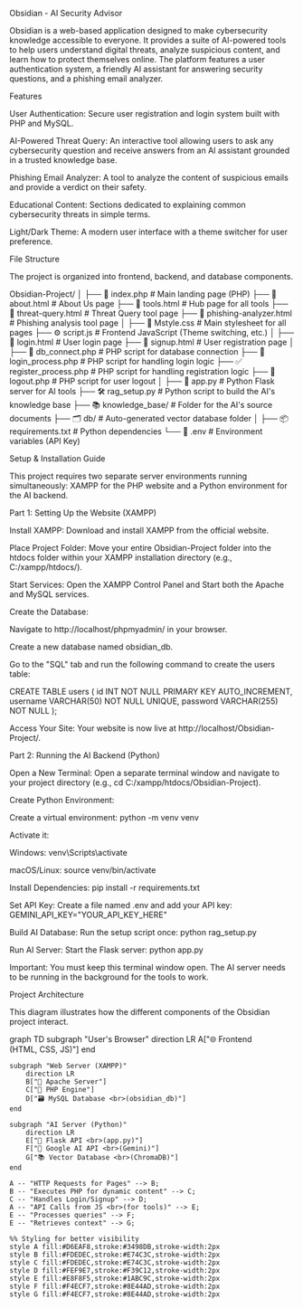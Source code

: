 Obsidian - AI Security Advisor

Obsidian is a web-based application designed to make cybersecurity knowledge accessible to everyone. It provides a suite of AI-powered tools to help users understand digital threats, analyze suspicious content, and learn how to protect themselves online. The platform features a user authentication system, a friendly AI assistant for answering security questions, and a phishing email analyzer.

Features

User Authentication: Secure user registration and login system built with PHP and MySQL.

AI-Powered Threat Query: An interactive tool allowing users to ask any cybersecurity question and receive answers from an AI assistant grounded in a trusted knowledge base.

Phishing Email Analyzer: A tool to analyze the content of suspicious emails and provide a verdict on their safety.

Educational Content: Sections dedicated to explaining common cybersecurity threats in simple terms.

Light/Dark Theme: A modern user interface with a theme switcher for user preference.

File Structure

The project is organized into frontend, backend, and database components.

Obsidian-Project/
│
├── 📜 index.php               # Main landing page (PHP)
├── 📜 about.html             # About Us page
├── 📜 tools.html              # Hub page for all tools
├── 📜 threat-query.html       # Threat Query tool page
├── 📜 phishing-analyzer.html  # Phishing analysis tool page
│
├── 🎨 Mstyle.css              # Main stylesheet for all pages
├── ⚙️ script.js               # Frontend JavaScript (Theme switching, etc.)
│
├── 🔐 login.html               # User login page
├── 📝 signup.html             # User registration page
│
├── 🔌 db_connect.php          # PHP script for database connection
├── 🚀 login_process.php       # PHP script for handling login logic
├── ✅ register_process.php     # PHP script for handling registration logic
├── 🚪 logout.php              # PHP script for user logout
│
├── 🧠 app.py                  # Python Flask server for AI tools
├── 🛠️ rag_setup.py            # Python script to build the AI's knowledge base
├── 📚 knowledge_base/         # Folder for the AI's source documents
├── 🗂️ db/                     # Auto-generated vector database folder
│
├── 📦 requirements.txt        # Python dependencies
└── 🔑 .env                    # Environment variables (API Key)


Setup & Installation Guide

This project requires two separate server environments running simultaneously: XAMPP for the PHP website and a Python environment for the AI backend.

Part 1: Setting Up the Website (XAMPP)

Install XAMPP: Download and install XAMPP from the official website.

Place Project Folder: Move your entire Obsidian-Project folder into the htdocs folder within your XAMPP installation directory (e.g., C:/xampp/htdocs/).

Start Services: Open the XAMPP Control Panel and Start both the Apache and MySQL services.

Create the Database:

Navigate to http://localhost/phpmyadmin/ in your browser.

Create a new database named obsidian_db.

Go to the "SQL" tab and run the following command to create the users table:

CREATE TABLE users (
    id INT NOT NULL PRIMARY KEY AUTO_INCREMENT,
    username VARCHAR(50) NOT NULL UNIQUE,
    password VARCHAR(255) NOT NULL
);


Access Your Site: Your website is now live at http://localhost/Obsidian-Project/.

Part 2: Running the AI Backend (Python)

Open a New Terminal: Open a separate terminal window and navigate to your project directory (e.g., cd C:/xampp/htdocs/Obsidian-Project).

Create Python Environment:

Create a virtual environment: python -m venv venv

Activate it:

Windows: venv\Scripts\activate

macOS/Linux: source venv/bin/activate

Install Dependencies: pip install -r requirements.txt

Set API Key: Create a file named .env and add your API key: GEMINI_API_KEY="YOUR_API_KEY_HERE"

Build AI Database: Run the setup script once: python rag_setup.py

Run AI Server: Start the Flask server: python app.py

Important: You must keep this terminal window open. The AI server needs to be running in the background for the tools to work.

Project Architecture

This diagram illustrates how the different components of the Obsidian project interact.

graph TD
    subgraph "User's Browser"
        direction LR
        A["🌐 Frontend <br>(HTML, CSS, JS)"]
    end

    subgraph "Web Server (XAMPP)"
        direction LR
        B["🐘 Apache Server"]
        C["🐘 PHP Engine"]
        D["🗃️ MySQL Database <br>(obsidian_db)"]
    end

    subgraph "AI Server (Python)"
        direction LR
        E["🐍 Flask API <br>(app.py)"]
        F["🤖 Google AI API <br>(Gemini)"]
        G["📚 Vector Database <br>(ChromaDB)"]
    end

    A -- "HTTP Requests for Pages" --> B;
    B -- "Executes PHP for dynamic content" --> C;
    C -- "Handles Login/Signup" --> D;
    A -- "API Calls from JS <br>(for tools)" --> E;
    E -- "Processes queries" --> F;
    E -- "Retrieves context" --> G;

    %% Styling for better visibility
    style A fill:#D6EAF8,stroke:#3498DB,stroke-width:2px
    style B fill:#FDEDEC,stroke:#E74C3C,stroke-width:2px
    style C fill:#FDEDEC,stroke:#E74C3C,stroke-width:2px
    style D fill:#FEF9E7,stroke:#F39C12,stroke-width:2px
    style E fill:#E8F8F5,stroke:#1ABC9C,stroke-width:2px
    style F fill:#F4ECF7,stroke:#8E44AD,stroke-width:2px
    style G fill:#F4ECF7,stroke:#8E44AD,stroke-width:2px
```
